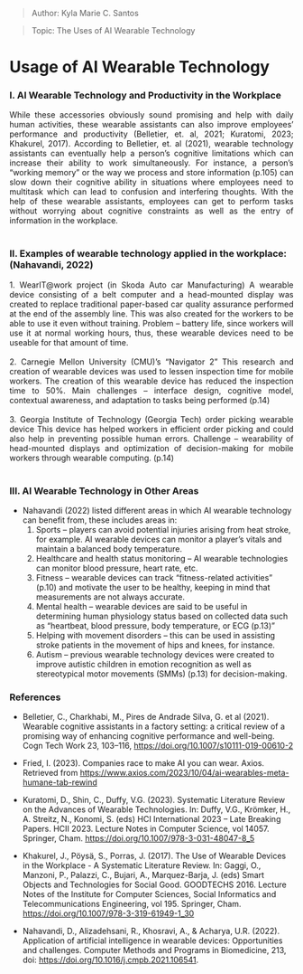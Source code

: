>Author: Kyla Marie C. Santos

>Topic: The Uses of AI Wearable Technology 

# Usage of AI Wearable Technology
  
### I. AI Wearable Technology and Productivity in the Workplace <br>
<p align="Justify">While these accessories obviously sound promising and help with daily human activities, these wearable assistants can also improve employees’ performance and productivity (Belletier, et. al, 2021; Kuratomi, 2023;
Khakurel, 2017). According to Belletier, et. al (2021), wearable technology assistants can eventually help a person’s cognitive limitations which can increase their ability to work simultaneously. For instance, a person’s “working memory” or the way we process and store information (p.105) can slow down their cognitive ability in situations where employees need to multitask which can lead to confusion and interfering thoughts. With the help of these wearable assistants, employees can get to perform tasks without worrying about cognitive constraints as well as the entry of information in the workplace. <br>
<br>
</p>

### II. Examples of wearable technology applied in the workplace: (Nahavandi, 2022)
<p align="Justify">
    1. WearIT@work project (in Skoda Auto car Manufacturing)
        A wearable device consisting of a belt computer and a head-mounted display was created to replace traditional paper-based car quality assurance performed at the end of the assembly line. This was also created for the workers to be able to use it even without training.
        Problem – battery life, since workers will use it at normal working hours, thus, these wearable devices need to be useable for that amount of time.
<br><br>
    2. Carnegie Mellon University (CMU)’s “Navigator 2”
        This research and creation of wearable devices was used to lessen inspection time for mobile workers. 
        The creation of this wearable device has reduced the inspection time to 50%.
        Main challenges – interface design, cognitive model, contextual awareness, and adaptation to tasks being performed (p.14)
<br><br>
    3. Georgia Institute of Technology (Georgia Tech) order picking wearable device
        This device has helped workers in efficient order picking and could also help in preventing possible human errors.
        Challenge – wearability of head-mounted displays and optimization of decision-making for mobile workers through wearable computing. (p.14)
<br><br>
</p>
    
### III. AI Wearable Technology in Other Areas

- Nahavandi (2022) listed different areas in which AI wearable technology can benefit from, these includes areas in:
    1. Sports – players can avoid potential injuries arising from heat stroke, for example. AI wearable devices can monitor a player’s vitals and maintain a balanced body temperature.
    2. Healthcare and health status monitoring – AI wearable technologies can monitor blood pressure, heart rate, etc.
    3. Fitness – wearable devices can track “fitness-related activities” (p.10) and motivate the user to be healthy, keeping in mind that measurements are not always accurate.
    4. Mental health – wearable devices are said to be useful in determining human physiology status based on collected data such as “heartbeat, blood pressure, body temperature, or ECG (p.13)”
    5. Helping with movement disorders – this can be used in assisting stroke patients in the movement of hips and knees, for instance.
    6. Autism – previous wearable technology devices were created to improve autistic children in emotion recognition as well as stereotypical motor movements (SMMs) (p.13) for decision-making.

</p>

### References

- Belletier, C., Charkhabi, M., Pires de Andrade Silva, G. et al (2021). Wearable cognitive assistants in a factory setting: a critical review of a promising way of enhancing cognitive performance and well-being. Cogn Tech Work 23, 103–116, https://doi.org/10.1007/s10111-019-00610-2 

- Fried, I. (2023). Companies race to make AI you can wear. Axios. Retrieved from https://www.axios.com/2023/10/04/ai-wearables-meta-humane-tab-rewind

- Kuratomi, D., Shin, C., Duffy, V.G. (2023). Systematic Literature Review on the Advances of Wearable Technologies. In: Duffy, V.G., Krömker, H., A. Streitz, N., Konomi, S. (eds) HCI International 2023 – Late Breaking Papers. HCII 2023. Lecture Notes in Computer Science, vol 14057. Springer, Cham. https://doi.org/10.1007/978-3-031-48047-8_5 

- Khakurel, J., Pöysä, S., Porras, J. (2017). The Use of Wearable Devices in the Workplace - A Systematic Literature Review. In: Gaggi, O., Manzoni, P., Palazzi, C., Bujari, A., Marquez-Barja, J. (eds) Smart Objects and Technologies for Social Good. GOODTECHS 2016. Lecture Notes of the Institute for Computer Sciences, Social Informatics and Telecommunications Engineering, vol 195. Springer, Cham. https://doi.org/10.1007/978-3-319-61949-1_30

- Nahavandi, D., Alizadehsani, R., Khosravi, A., & Acharya, U.R. (2022). Application of artificial intelligence in wearable devices: Opportunities and challenges. Computer Methods and Programs in Biomedicine,  213, doi: https://doi.org/10.1016/j.cmpb.2021.106541. 